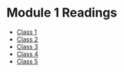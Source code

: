 # Module 1 Readings  
- [Class 1]()  
- [Class 2]()  
- [Class 3]()  
- [Class 4]()  
- [Class 5]()  
